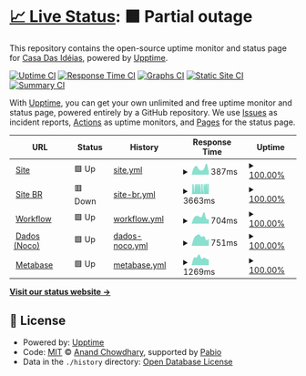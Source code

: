 # [📈 Live Status](https://status.ideias.casa): <!--live status--> **🟧 Partial outage**

This repository contains the open-source uptime monitor and status page for [Casa Das Idéias](https://ideias.casa), powered by [Upptime](https://github.com/upptime/upptime).

[![Uptime CI](https://github.com/ideiascasa/status/workflows/Uptime%20CI/badge.svg)](https://github.com/ideiascasa/status/actions?query=workflow%3A%22Uptime+CI%22)
[![Response Time CI](https://github.com/ideiascasa/status/workflows/Response%20Time%20CI/badge.svg)](https://github.com/ideiascasa/status/actions?query=workflow%3A%22Response+Time+CI%22)
[![Graphs CI](https://github.com/ideiascasa/status/workflows/Graphs%20CI/badge.svg)](https://github.com/ideiascasa/status/actions?query=workflow%3A%22Graphs+CI%22)
[![Static Site CI](https://github.com/ideiascasa/status/workflows/Static%20Site%20CI/badge.svg)](https://github.com/ideiascasa/status/actions?query=workflow%3A%22Static+Site+CI%22)
[![Summary CI](https://github.com/ideiascasa/status/workflows/Summary%20CI/badge.svg)](https://github.com/ideiascasa/status/actions?query=workflow%3A%22Summary+CI%22)

With [Upptime](https://upptime.js.org), you can get your own unlimited and free uptime monitor and status page, powered entirely by a GitHub repository. We use [Issues](https://github.com/ideiascasa/status/issues) as incident reports, [Actions](https://github.com/ideiascasa/status/actions) as uptime monitors, and [Pages](https://status.ideias.casa) for the status page.

<!--start: status pages-->
<!-- This summary is generated by Upptime (https://github.com/upptime/upptime) -->
<!-- Do not edit this manually, your changes will be overwritten -->
<!-- prettier-ignore -->
| URL | Status | History | Response Time | Uptime |
| --- | ------ | ------- | ------------- | ------ |
| <img alt="" src="https://icons.duckduckgo.com/ip3/ideias.casa.ico" height="13"> [Site](https://ideias.casa/) | 🟩 Up | [site.yml](https://github.com/ideiascasa/status/commits/HEAD/history/site.yml) | <details><summary><img alt="Response time graph" src="./graphs/site/response-time-week.png" height="20"> 387ms</summary><br><a href="https://status.ideias.casa/history/site"><img alt="Response time 323" src="https://img.shields.io/endpoint?url=https%3A%2F%2Fraw.githubusercontent.com%2Fideiascasa%2Fstatus%2FHEAD%2Fapi%2Fsite%2Fresponse-time.json"></a><br><a href="https://status.ideias.casa/history/site"><img alt="24-hour response time 182" src="https://img.shields.io/endpoint?url=https%3A%2F%2Fraw.githubusercontent.com%2Fideiascasa%2Fstatus%2FHEAD%2Fapi%2Fsite%2Fresponse-time-day.json"></a><br><a href="https://status.ideias.casa/history/site"><img alt="7-day response time 387" src="https://img.shields.io/endpoint?url=https%3A%2F%2Fraw.githubusercontent.com%2Fideiascasa%2Fstatus%2FHEAD%2Fapi%2Fsite%2Fresponse-time-week.json"></a><br><a href="https://status.ideias.casa/history/site"><img alt="30-day response time 323" src="https://img.shields.io/endpoint?url=https%3A%2F%2Fraw.githubusercontent.com%2Fideiascasa%2Fstatus%2FHEAD%2Fapi%2Fsite%2Fresponse-time-month.json"></a><br><a href="https://status.ideias.casa/history/site"><img alt="1-year response time 323" src="https://img.shields.io/endpoint?url=https%3A%2F%2Fraw.githubusercontent.com%2Fideiascasa%2Fstatus%2FHEAD%2Fapi%2Fsite%2Fresponse-time-year.json"></a></details> | <details><summary><a href="https://status.ideias.casa/history/site">100.00%</a></summary><a href="https://status.ideias.casa/history/site"><img alt="All-time uptime 100.00%" src="https://img.shields.io/endpoint?url=https%3A%2F%2Fraw.githubusercontent.com%2Fideiascasa%2Fstatus%2FHEAD%2Fapi%2Fsite%2Fuptime.json"></a><br><a href="https://status.ideias.casa/history/site"><img alt="24-hour uptime 100.00%" src="https://img.shields.io/endpoint?url=https%3A%2F%2Fraw.githubusercontent.com%2Fideiascasa%2Fstatus%2FHEAD%2Fapi%2Fsite%2Fuptime-day.json"></a><br><a href="https://status.ideias.casa/history/site"><img alt="7-day uptime 100.00%" src="https://img.shields.io/endpoint?url=https%3A%2F%2Fraw.githubusercontent.com%2Fideiascasa%2Fstatus%2FHEAD%2Fapi%2Fsite%2Fuptime-week.json"></a><br><a href="https://status.ideias.casa/history/site"><img alt="30-day uptime 100.00%" src="https://img.shields.io/endpoint?url=https%3A%2F%2Fraw.githubusercontent.com%2Fideiascasa%2Fstatus%2FHEAD%2Fapi%2Fsite%2Fuptime-month.json"></a><br><a href="https://status.ideias.casa/history/site"><img alt="1-year uptime 100.00%" src="https://img.shields.io/endpoint?url=https%3A%2F%2Fraw.githubusercontent.com%2Fideiascasa%2Fstatus%2FHEAD%2Fapi%2Fsite%2Fuptime-year.json"></a></details>
| <img alt="" src="https://icons.duckduckgo.com/ip3/www.casaideias.com.br.ico" height="13"> [Site BR](https://www.casaideias.com.br/) | 🟥 Down | [site-br.yml](https://github.com/ideiascasa/status/commits/HEAD/history/site-br.yml) | <details><summary><img alt="Response time graph" src="./graphs/site-br/response-time-week.png" height="20"> 3663ms</summary><br><a href="https://status.ideias.casa/history/site-br"><img alt="Response time 3664" src="https://img.shields.io/endpoint?url=https%3A%2F%2Fraw.githubusercontent.com%2Fideiascasa%2Fstatus%2FHEAD%2Fapi%2Fsite-br%2Fresponse-time.json"></a><br><a href="https://status.ideias.casa/history/site-br"><img alt="24-hour response time 4059" src="https://img.shields.io/endpoint?url=https%3A%2F%2Fraw.githubusercontent.com%2Fideiascasa%2Fstatus%2FHEAD%2Fapi%2Fsite-br%2Fresponse-time-day.json"></a><br><a href="https://status.ideias.casa/history/site-br"><img alt="7-day response time 3663" src="https://img.shields.io/endpoint?url=https%3A%2F%2Fraw.githubusercontent.com%2Fideiascasa%2Fstatus%2FHEAD%2Fapi%2Fsite-br%2Fresponse-time-week.json"></a><br><a href="https://status.ideias.casa/history/site-br"><img alt="30-day response time 3664" src="https://img.shields.io/endpoint?url=https%3A%2F%2Fraw.githubusercontent.com%2Fideiascasa%2Fstatus%2FHEAD%2Fapi%2Fsite-br%2Fresponse-time-month.json"></a><br><a href="https://status.ideias.casa/history/site-br"><img alt="1-year response time 3664" src="https://img.shields.io/endpoint?url=https%3A%2F%2Fraw.githubusercontent.com%2Fideiascasa%2Fstatus%2FHEAD%2Fapi%2Fsite-br%2Fresponse-time-year.json"></a></details> | <details><summary><a href="https://status.ideias.casa/history/site-br">100.00%</a></summary><a href="https://status.ideias.casa/history/site-br"><img alt="All-time uptime 100.00%" src="https://img.shields.io/endpoint?url=https%3A%2F%2Fraw.githubusercontent.com%2Fideiascasa%2Fstatus%2FHEAD%2Fapi%2Fsite-br%2Fuptime.json"></a><br><a href="https://status.ideias.casa/history/site-br"><img alt="24-hour uptime 100.00%" src="https://img.shields.io/endpoint?url=https%3A%2F%2Fraw.githubusercontent.com%2Fideiascasa%2Fstatus%2FHEAD%2Fapi%2Fsite-br%2Fuptime-day.json"></a><br><a href="https://status.ideias.casa/history/site-br"><img alt="7-day uptime 100.00%" src="https://img.shields.io/endpoint?url=https%3A%2F%2Fraw.githubusercontent.com%2Fideiascasa%2Fstatus%2FHEAD%2Fapi%2Fsite-br%2Fuptime-week.json"></a><br><a href="https://status.ideias.casa/history/site-br"><img alt="30-day uptime 100.00%" src="https://img.shields.io/endpoint?url=https%3A%2F%2Fraw.githubusercontent.com%2Fideiascasa%2Fstatus%2FHEAD%2Fapi%2Fsite-br%2Fuptime-month.json"></a><br><a href="https://status.ideias.casa/history/site-br"><img alt="1-year uptime 100.00%" src="https://img.shields.io/endpoint?url=https%3A%2F%2Fraw.githubusercontent.com%2Fideiascasa%2Fstatus%2FHEAD%2Fapi%2Fsite-br%2Fuptime-year.json"></a></details>
| <img alt="" src="https://work.ideias.casa/favicon.ico" height="13"> [Workflow](https://work.ideias.casa/healthz/readiness) | 🟩 Up | [workflow.yml](https://github.com/ideiascasa/status/commits/HEAD/history/workflow.yml) | <details><summary><img alt="Response time graph" src="./graphs/workflow/response-time-week.png" height="20"> 704ms</summary><br><a href="https://status.ideias.casa/history/workflow"><img alt="Response time 706" src="https://img.shields.io/endpoint?url=https%3A%2F%2Fraw.githubusercontent.com%2Fideiascasa%2Fstatus%2FHEAD%2Fapi%2Fworkflow%2Fresponse-time.json"></a><br><a href="https://status.ideias.casa/history/workflow"><img alt="24-hour response time 430" src="https://img.shields.io/endpoint?url=https%3A%2F%2Fraw.githubusercontent.com%2Fideiascasa%2Fstatus%2FHEAD%2Fapi%2Fworkflow%2Fresponse-time-day.json"></a><br><a href="https://status.ideias.casa/history/workflow"><img alt="7-day response time 704" src="https://img.shields.io/endpoint?url=https%3A%2F%2Fraw.githubusercontent.com%2Fideiascasa%2Fstatus%2FHEAD%2Fapi%2Fworkflow%2Fresponse-time-week.json"></a><br><a href="https://status.ideias.casa/history/workflow"><img alt="30-day response time 706" src="https://img.shields.io/endpoint?url=https%3A%2F%2Fraw.githubusercontent.com%2Fideiascasa%2Fstatus%2FHEAD%2Fapi%2Fworkflow%2Fresponse-time-month.json"></a><br><a href="https://status.ideias.casa/history/workflow"><img alt="1-year response time 706" src="https://img.shields.io/endpoint?url=https%3A%2F%2Fraw.githubusercontent.com%2Fideiascasa%2Fstatus%2FHEAD%2Fapi%2Fworkflow%2Fresponse-time-year.json"></a></details> | <details><summary><a href="https://status.ideias.casa/history/workflow">100.00%</a></summary><a href="https://status.ideias.casa/history/workflow"><img alt="All-time uptime 100.00%" src="https://img.shields.io/endpoint?url=https%3A%2F%2Fraw.githubusercontent.com%2Fideiascasa%2Fstatus%2FHEAD%2Fapi%2Fworkflow%2Fuptime.json"></a><br><a href="https://status.ideias.casa/history/workflow"><img alt="24-hour uptime 100.00%" src="https://img.shields.io/endpoint?url=https%3A%2F%2Fraw.githubusercontent.com%2Fideiascasa%2Fstatus%2FHEAD%2Fapi%2Fworkflow%2Fuptime-day.json"></a><br><a href="https://status.ideias.casa/history/workflow"><img alt="7-day uptime 100.00%" src="https://img.shields.io/endpoint?url=https%3A%2F%2Fraw.githubusercontent.com%2Fideiascasa%2Fstatus%2FHEAD%2Fapi%2Fworkflow%2Fuptime-week.json"></a><br><a href="https://status.ideias.casa/history/workflow"><img alt="30-day uptime 100.00%" src="https://img.shields.io/endpoint?url=https%3A%2F%2Fraw.githubusercontent.com%2Fideiascasa%2Fstatus%2FHEAD%2Fapi%2Fworkflow%2Fuptime-month.json"></a><br><a href="https://status.ideias.casa/history/workflow"><img alt="1-year uptime 100.00%" src="https://img.shields.io/endpoint?url=https%3A%2F%2Fraw.githubusercontent.com%2Fideiascasa%2Fstatus%2FHEAD%2Fapi%2Fworkflow%2Fuptime-year.json"></a></details>
| <img alt="" src="https://icons.duckduckgo.com/ip3/dados.ideias.casa.ico" height="13"> [Dados (Noco)](https://dados.ideias.casa/dashboard/) | 🟩 Up | [dados-noco.yml](https://github.com/ideiascasa/status/commits/HEAD/history/dados-noco.yml) | <details><summary><img alt="Response time graph" src="./graphs/dados-noco/response-time-week.png" height="20"> 751ms</summary><br><a href="https://status.ideias.casa/history/dados-noco"><img alt="Response time 713" src="https://img.shields.io/endpoint?url=https%3A%2F%2Fraw.githubusercontent.com%2Fideiascasa%2Fstatus%2FHEAD%2Fapi%2Fdados-noco%2Fresponse-time.json"></a><br><a href="https://status.ideias.casa/history/dados-noco"><img alt="24-hour response time 602" src="https://img.shields.io/endpoint?url=https%3A%2F%2Fraw.githubusercontent.com%2Fideiascasa%2Fstatus%2FHEAD%2Fapi%2Fdados-noco%2Fresponse-time-day.json"></a><br><a href="https://status.ideias.casa/history/dados-noco"><img alt="7-day response time 751" src="https://img.shields.io/endpoint?url=https%3A%2F%2Fraw.githubusercontent.com%2Fideiascasa%2Fstatus%2FHEAD%2Fapi%2Fdados-noco%2Fresponse-time-week.json"></a><br><a href="https://status.ideias.casa/history/dados-noco"><img alt="30-day response time 713" src="https://img.shields.io/endpoint?url=https%3A%2F%2Fraw.githubusercontent.com%2Fideiascasa%2Fstatus%2FHEAD%2Fapi%2Fdados-noco%2Fresponse-time-month.json"></a><br><a href="https://status.ideias.casa/history/dados-noco"><img alt="1-year response time 713" src="https://img.shields.io/endpoint?url=https%3A%2F%2Fraw.githubusercontent.com%2Fideiascasa%2Fstatus%2FHEAD%2Fapi%2Fdados-noco%2Fresponse-time-year.json"></a></details> | <details><summary><a href="https://status.ideias.casa/history/dados-noco">100.00%</a></summary><a href="https://status.ideias.casa/history/dados-noco"><img alt="All-time uptime 100.00%" src="https://img.shields.io/endpoint?url=https%3A%2F%2Fraw.githubusercontent.com%2Fideiascasa%2Fstatus%2FHEAD%2Fapi%2Fdados-noco%2Fuptime.json"></a><br><a href="https://status.ideias.casa/history/dados-noco"><img alt="24-hour uptime 100.00%" src="https://img.shields.io/endpoint?url=https%3A%2F%2Fraw.githubusercontent.com%2Fideiascasa%2Fstatus%2FHEAD%2Fapi%2Fdados-noco%2Fuptime-day.json"></a><br><a href="https://status.ideias.casa/history/dados-noco"><img alt="7-day uptime 100.00%" src="https://img.shields.io/endpoint?url=https%3A%2F%2Fraw.githubusercontent.com%2Fideiascasa%2Fstatus%2FHEAD%2Fapi%2Fdados-noco%2Fuptime-week.json"></a><br><a href="https://status.ideias.casa/history/dados-noco"><img alt="30-day uptime 100.00%" src="https://img.shields.io/endpoint?url=https%3A%2F%2Fraw.githubusercontent.com%2Fideiascasa%2Fstatus%2FHEAD%2Fapi%2Fdados-noco%2Fuptime-month.json"></a><br><a href="https://status.ideias.casa/history/dados-noco"><img alt="1-year uptime 100.00%" src="https://img.shields.io/endpoint?url=https%3A%2F%2Fraw.githubusercontent.com%2Fideiascasa%2Fstatus%2FHEAD%2Fapi%2Fdados-noco%2Fuptime-year.json"></a></details>
| <img alt="" src="https://icons.duckduckgo.com/ip3/meta.ideias.casa.ico" height="13"> [Metabase](https://meta.ideias.casa/) | 🟩 Up | [metabase.yml](https://github.com/ideiascasa/status/commits/HEAD/history/metabase.yml) | <details><summary><img alt="Response time graph" src="./graphs/metabase/response-time-week.png" height="20"> 1269ms</summary><br><a href="https://status.ideias.casa/history/metabase"><img alt="Response time 1134" src="https://img.shields.io/endpoint?url=https%3A%2F%2Fraw.githubusercontent.com%2Fideiascasa%2Fstatus%2FHEAD%2Fapi%2Fmetabase%2Fresponse-time.json"></a><br><a href="https://status.ideias.casa/history/metabase"><img alt="24-hour response time 908" src="https://img.shields.io/endpoint?url=https%3A%2F%2Fraw.githubusercontent.com%2Fideiascasa%2Fstatus%2FHEAD%2Fapi%2Fmetabase%2Fresponse-time-day.json"></a><br><a href="https://status.ideias.casa/history/metabase"><img alt="7-day response time 1269" src="https://img.shields.io/endpoint?url=https%3A%2F%2Fraw.githubusercontent.com%2Fideiascasa%2Fstatus%2FHEAD%2Fapi%2Fmetabase%2Fresponse-time-week.json"></a><br><a href="https://status.ideias.casa/history/metabase"><img alt="30-day response time 1134" src="https://img.shields.io/endpoint?url=https%3A%2F%2Fraw.githubusercontent.com%2Fideiascasa%2Fstatus%2FHEAD%2Fapi%2Fmetabase%2Fresponse-time-month.json"></a><br><a href="https://status.ideias.casa/history/metabase"><img alt="1-year response time 1134" src="https://img.shields.io/endpoint?url=https%3A%2F%2Fraw.githubusercontent.com%2Fideiascasa%2Fstatus%2FHEAD%2Fapi%2Fmetabase%2Fresponse-time-year.json"></a></details> | <details><summary><a href="https://status.ideias.casa/history/metabase">100.00%</a></summary><a href="https://status.ideias.casa/history/metabase"><img alt="All-time uptime 100.00%" src="https://img.shields.io/endpoint?url=https%3A%2F%2Fraw.githubusercontent.com%2Fideiascasa%2Fstatus%2FHEAD%2Fapi%2Fmetabase%2Fuptime.json"></a><br><a href="https://status.ideias.casa/history/metabase"><img alt="24-hour uptime 100.00%" src="https://img.shields.io/endpoint?url=https%3A%2F%2Fraw.githubusercontent.com%2Fideiascasa%2Fstatus%2FHEAD%2Fapi%2Fmetabase%2Fuptime-day.json"></a><br><a href="https://status.ideias.casa/history/metabase"><img alt="7-day uptime 100.00%" src="https://img.shields.io/endpoint?url=https%3A%2F%2Fraw.githubusercontent.com%2Fideiascasa%2Fstatus%2FHEAD%2Fapi%2Fmetabase%2Fuptime-week.json"></a><br><a href="https://status.ideias.casa/history/metabase"><img alt="30-day uptime 100.00%" src="https://img.shields.io/endpoint?url=https%3A%2F%2Fraw.githubusercontent.com%2Fideiascasa%2Fstatus%2FHEAD%2Fapi%2Fmetabase%2Fuptime-month.json"></a><br><a href="https://status.ideias.casa/history/metabase"><img alt="1-year uptime 100.00%" src="https://img.shields.io/endpoint?url=https%3A%2F%2Fraw.githubusercontent.com%2Fideiascasa%2Fstatus%2FHEAD%2Fapi%2Fmetabase%2Fuptime-year.json"></a></details>

<!--end: status pages-->

[**Visit our status website →**](https://status.ideias.casa)

## 📄 License

- Powered by: [Upptime](https://github.com/upptime/upptime)
- Code: [MIT](./LICENSE) © [Anand Chowdhary](https://anandchowdhary.com), supported by [Pabio](https://pabio.com)
- Data in the `./history` directory: [Open Database License](https://opendatacommons.org/licenses/odbl/1-0/)

